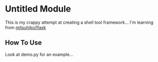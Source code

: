 # Untitled Module

This is my crappy attempt at creating a shell tool framework... I'm learning from [mitsuhiko/flask](https://github.com/mitsuhiko/flask)

## How To Use

Look at demo.py for an example...